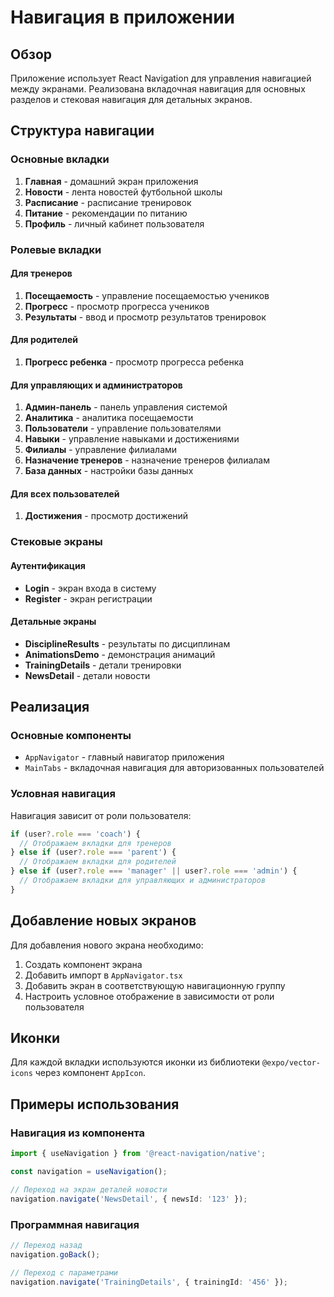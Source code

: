 # Навигация в приложении

## Обзор

Приложение использует React Navigation для управления навигацией между экранами. Реализована вкладочная навигация для основных разделов и стековая навигация для детальных экранов.

## Структура навигации

### Основные вкладки

1. **Главная** - домашний экран приложения
2. **Новости** - лента новостей футбольной школы
3. **Расписание** - расписание тренировок
4. **Питание** - рекомендации по питанию
5. **Профиль** - личный кабинет пользователя

### Ролевые вкладки

#### Для тренеров

1. **Посещаемость** - управление посещаемостью учеников
2. **Прогресс** - просмотр прогресса учеников
3. **Результаты** - ввод и просмотр результатов тренировок

#### Для родителей

1. **Прогресс ребенка** - просмотр прогресса ребенка

#### Для управляющих и администраторов

1. **Админ-панель** - панель управления системой
2. **Аналитика** - аналитика посещаемости
3. **Пользователи** - управление пользователями
4. **Навыки** - управление навыками и достижениями
5. **Филиалы** - управление филиалами
6. **Назначение тренеров** - назначение тренеров филиалам
7. **База данных** - настройки базы данных

#### Для всех пользователей

1. **Достижения** - просмотр достижений

### Стековые экраны

#### Аутентификация

- **Login** - экран входа в систему
- **Register** - экран регистрации

#### Детальные экраны

- **DisciplineResults** - результаты по дисциплинам
- **AnimationsDemo** - демонстрация анимаций
- **TrainingDetails** - детали тренировки
- **NewsDetail** - детали новости

## Реализация

### Основные компоненты

- `AppNavigator` - главный навигатор приложения
- `MainTabs` - вкладочная навигация для авторизованных пользователей

### Условная навигация

Навигация зависит от роли пользователя:

```typescript
if (user?.role === 'coach') {
  // Отображаем вкладки для тренеров
} else if (user?.role === 'parent') {
  // Отображаем вкладки для родителей
} else if (user?.role === 'manager' || user?.role === 'admin') {
  // Отображаем вкладки для управляющих и администраторов
}
```

## Добавление новых экранов

Для добавления нового экрана необходимо:

1. Создать компонент экрана
2. Добавить импорт в `AppNavigator.tsx`
3. Добавить экран в соответствующую навигационную группу
4. Настроить условное отображение в зависимости от роли пользователя

## Иконки

Для каждой вкладки используются иконки из библиотеки `@expo/vector-icons` через компонент `AppIcon`.

## Примеры использования

### Навигация из компонента

```typescript
import { useNavigation } from '@react-navigation/native';

const navigation = useNavigation();

// Переход на экран деталей новости
navigation.navigate('NewsDetail', { newsId: '123' });
```

### Программная навигация

```typescript
// Переход назад
navigation.goBack();

// Переход с параметрами
navigation.navigate('TrainingDetails', { trainingId: '456' });
```
